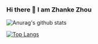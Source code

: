 ### Hi there 👋 I am Zhanke Zhou

![Anurag's github stats](https://github-readme-stats.vercel.app/api?username=AndrewZhou924&count_private=true&show_icons=true&theme=radical)

[![Top Langs](https://github-readme-stats.vercel.app/api/top-langs/?username=AndrewZhou924&hide=css,html&layout=compact&theme=radical)](https://github.com/anuraghazra/github-readme-stats)

